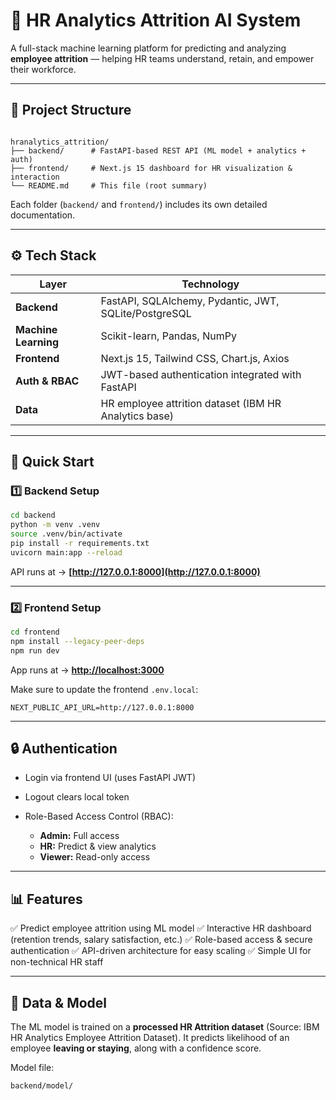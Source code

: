 
# 🧠 HR Analytics Attrition AI System

A full-stack machine learning platform for predicting and analyzing **employee attrition** — helping HR teams understand, retain, and empower their workforce.

---

## 🧩 Project Structure

```

hranalytics_attrition/
├── backend/      # FastAPI-based REST API (ML model + analytics + auth)
├── frontend/     # Next.js 15 dashboard for HR visualization & interaction
└── README.md     # This file (root summary)

````

Each folder (`backend/` and `frontend/`) includes its own detailed documentation.

---

## ⚙️ Tech Stack

| Layer | Technology |
|--------|-------------|
| **Backend** | FastAPI, SQLAlchemy, Pydantic, JWT, SQLite/PostgreSQL |
| **Machine Learning** | Scikit-learn, Pandas, NumPy |
| **Frontend** | Next.js 15, Tailwind CSS, Chart.js, Axios |
| **Auth & RBAC** | JWT-based authentication integrated with FastAPI |
| **Data** | HR employee attrition dataset (IBM HR Analytics base) |

---

## 🚀 Quick Start

### 1️⃣ Backend Setup
```bash
cd backend
python -m venv .venv
source .venv/bin/activate
pip install -r requirements.txt
uvicorn main:app --reload
````

API runs at → **[http://127.0.0.1:8000](http://127.0.0.1:8000)**

---

### 2️⃣ Frontend Setup

```bash
cd frontend
npm install --legacy-peer-deps
npm run dev
```

App runs at → **[http://localhost:3000](http://localhost:3000)**

Make sure to update the frontend `.env.local`:

```env
NEXT_PUBLIC_API_URL=http://127.0.0.1:8000
```

---

## 🔒 Authentication

* Login via frontend UI (uses FastAPI JWT)
* Logout clears local token
* Role-Based Access Control (RBAC):

  * **Admin:** Full access
  * **HR:** Predict & view analytics
  * **Viewer:** Read-only access

---

## 📊 Features

✅ Predict employee attrition using ML model
✅ Interactive HR dashboard (retention trends, salary satisfaction, etc.)
✅ Role-based access & secure authentication
✅ API-driven architecture for easy scaling
✅ Simple UI for non-technical HR staff

---

## 🧠 Data & Model

The ML model is trained on a **processed HR Attrition dataset**
(Source: IBM HR Analytics Employee Attrition Dataset).
It predicts likelihood of an employee **leaving or staying**, along with a confidence score.

Model file:

```
backend/model/
```

